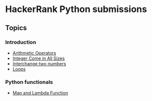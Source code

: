 # HackerRank Python submissions
## Topics

### Introduction

- [Arithmetic Operators](introduction/arithmetic_operators.py)
- [Integer Come in All Sizes]()
- [Interchange two numbers]()
- [Loops]()

### Python functionals

- [Map and Lambda Function]()
